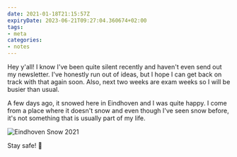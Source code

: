 ```yaml
---
date: 2021-01-18T21:15:57Z
expiryDate: 2023-06-21T09:27:04.360674+02:00
tags:
- meta
categories:
- notes
---
```


Hey y'all! I know I've been quite silent recently and haven't even send out my newsletter. I've honestly run out of ideas, but I hope I can get back on track with that again soon. Also, next two weeks are exam weeks so I will be busier than usual.

A few days ago, it snowed here in Eindhoven and I was quite happy. I come from a place where it doesn't snow and even though I've seen snow before, it's not something that is usually part of my life.

![Eindhoven Snow 2021](cdn:/2021-02-eindhoven-snow?caption=false)

Stay safe! 🤗
